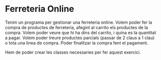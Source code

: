 # Ferreteria Online

Tenim un programa per gestionar una ferreteria online.
Volem poder fer la compra de productes de ferreteria, afegint al carrito els productes de la compra.
Volem poder veure que hi ha dins del carrito, i quina es la quantitat a pagar.
Volem poder treure productes parcials (passar de 2 claus a 1 clau) o tota una linea de compra.
Poder finalitzar la compra fent el pagament.

Hem de poder crear les classes necessaries per fer aquest exercici.

